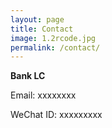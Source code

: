 ```yaml
---
layout: page
title: Contact
image: 1.2rcode.jpg
permalink: /contact/
---
```


**Bank LC**

Email: xxxxxxxx

WeChat ID: xxxxxxxxx

